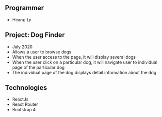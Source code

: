 ## Programmer
- Heang Ly

## Project: Dog Finder
- July 2020
- Allows a user to browse dogs
- When the user access to the page, it will display several dogs
- When the user click on a particular dog, it will navigate user to individual page of the particular dog
- The individual page of the dog displays detail information about the dog

## Technologies
- ReactJs
- React Router
- Bootstrap 4


